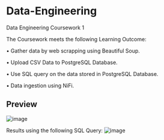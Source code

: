 # Data-Engineering

Data Engineering Coursework 1

The Coursework meets the following Learning Outcome:

• Gather data by web scrapping using Beautiful Soup.

• Upload CSV Data to PostgreSQL Database.

• Use SQL query on the data stored in PostgreSQL Database.

• Data ingestion using NiFi.


## Preview
![image](https://github.com/user-attachments/assets/d39fe4ae-4d68-4bc7-81a1-e1b083093880)

Results using the following SQL Query:
![image](https://github.com/user-attachments/assets/8cf6043c-cd2f-44c2-a1ad-a30688537e52)
